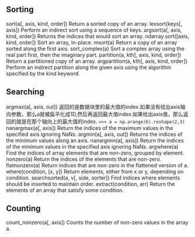 ## Sorting

sort(a[, axis, kind, order])	    Return a sorted copy of an array.
lexsort(keys[, axis])	            Perform an indirect sort using a sequence of keys.
argsort(a[, axis, kind, order])	    Returns the indices that would sort an array.
ndarray.sort([axis, kind, order])	Sort an array, in-place.
msort(a)	                        Return a copy of an array sorted along the first axis.
sort_complex(a)	                            Sort a complex array using the real part first, then the imaginary part.
partition(a, kth[, axis, kind, order])	    Return a partitioned copy of an array.
argpartition(a, kth[, axis, kind, order])	Perform an indirect partition along the given axis using the algorithm specified by the kind keyword.

## Searching

argmax(a[, axis, out])	返回的是数据块里的最大值的index.如果没有给出axis轴向参数，那么a就被扁平化成1D,然后再返回最大值index.如果给出axis值，那么返回的就是在那个轴向上的最大值的index.
`>>> a = np.arange(6).reshape(2,3)`
nanargmax(a[, axis])	Return the indices of the maximum values in the specified axis ignoring NaNs.
argmin(a[, axis, out])	Returns the indices of the minimum values along an axis.
nanargmin(a[, axis])	Return the indices of the minimum values in the specified axis ignoring NaNs.
argwhere(a)	Find the indices of array elements that are non-zero, grouped by element.
nonzero(a)	Return the indices of the elements that are non-zero.
flatnonzero(a)	Return indices that are non-zero in the flattened version of a.
where(condition, [x, y])	Return elements, either from x or y, depending on condition.
searchsorted(a, v[, side, sorter])	Find indices where elements should be inserted to maintain order.
extract(condition, arr)	Return the elements of an array that satisfy some condition.

## Counting

count_nonzero(a[, axis])	Counts the number of non-zero values in the array a.


